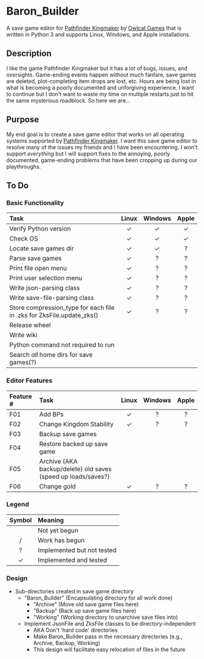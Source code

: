 # Baron_Builder

A save game editor for [Pathfinder Kingmaker](https://en.wikipedia.org/wiki/Pathfinder:_Kingmaker) by [Owlcat Games](https://owlcatgames.com/) that is written in Python 3 and supports Linux, Windows, and Apple installations.

## Description

I like the game Pathfinder Kingmaker but it has a lot of bugs, issues, and oversights.  Game-ending events happen without much fanfare, save games are deleted, plot-completing item drops are lost, etc.  Hours are being lost in what is becoming a poorly documented and unforgiving experience.  I want to continue but I don't want to waste my time on multiple restarts just to hit the same mysterious roadblock.  So here we are...

## Purpose

My end goal is to create a save game editor that works on all operating systems supported by [Pathfinder Kingmaker](https://en.wikipedia.org/wiki/Pathfinder:_Kingmaker).  I want this save game editor to resolve many of the issues my friends and I have been encountering.  I won't support _everything_ but I will support fixes to the annoying, poorly documented, game-ending problems that have been cropping up during our playthroughs.

## To Do

### Basic Functionality

| Task | Linux | Windows | Apple |
| :--- | :---: | :-----: | :---: |
| Verify Python version | ✓ | ✓ | ✓ |
| Check OS | ✓ | ✓ | ✓ |
| Locate save games dir | ✓ | ✓ | ? |
| Parse save games | ✓ | ? | ? |
| Print file open menu | ✓ | ? | ? |
| Print user selection menu | ✓ | ? | ? |
| Write json-parsing class | ✓ | ? | ? |
| Write save-file-parsing class | ✓ | ? | ? |
| Store compression_type for each file in .zks for ZksFile.update_zks() | ✓ | ? | ? |
| Release wheel | | | |
| Write wiki | | | |
| Python command not required to run | | | |
| Search _all_ home dirs for save games(?) | | | |

### Editor Features 

| Feature # | Task | Linux | Windows | Apple |
| :-------- | :--- | :---: | :-----: | :---: |
| F01 | Add BPs | ✓ | ? | ? |
| F02 | Change Kingdom Stability | ✓ | ? | ? |
| F03 | Backup save games | | | |
| F04 | Restore backed up save game | | | |
| F05 | Archive (AKA backup/delete) old saves (speed up loads/saves?) | | | |
| F06 | Change gold | ✓ | ? | ? |

### Legend

| Symbol | Meaning |
| :----: | :------ |
| | Not yet begun |
| / | Work has begun |
| ? | Implemented but not tested |
| ✓ | Implemented and tested |

### Design

* Sub-directories created in save game directory
	* "Baron_Builder" (Encapsulating directory for all work done)
		* "Archive" (Move old save game files here)
		* "Backup" (Back up save game files here)
		* "Working" (Working directory to unarchive save files into)
	* Implement JsonFile and ZksFile classes to be directory-independent
		* AKA Don't 'hard code' directories
		* Make Baron_Builder pass in the necessary directories (e.g., Archive, Backup, Working)
		* This design will facilitate easy relocation of files in the future
